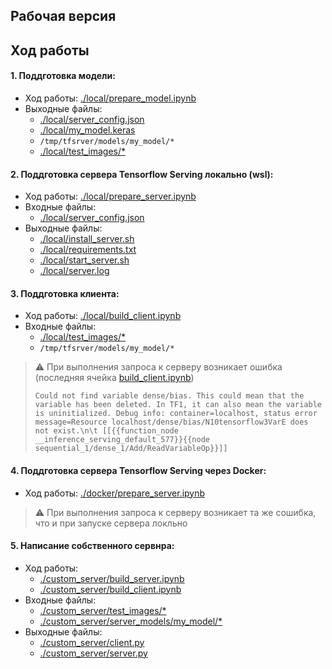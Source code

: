 
## Рабочая версия

## Ход работы

#### 1. Поддготовка модели:
  - Ход работы: [./local/prepare_model.ipynb](local/prepare_model.ipynb)
  - Выходные файлы:
    - [./local/server_config.json](local/server_config.json)
    - [./local/my_model.keras](local/my_model.keras)
    - `/tmp/tfsrver/models/my_model/*`
    - [./local/test_images/*](local/test_images)

#### 2. Поддготовка сервера Tensorflow Serving локально (wsl):
  - Ход работы: [./local/prepare_server.ipynb](local/prepare_server.ipynb)
  - Входные файлы:
    - [./local/server_config.json](local/server_config.json)
  - Выходные файлы:
    - [./local/install_server.sh](local/install_server.sh)
    - [./local/requirements.txt](local/requirements.txt)
    - [./local/start_server.sh](local/start_server.sh)
    - [./local/server.log](local/server.log)
   
#### 3. Поддготовка клиента:
  - Ход работы: [./local/build_client.ipynb](local/build_client.ipynb)
  - Входные файлы:
    - [./local/test_images/*](local/test_images)
    - `/tmp/tfsrver/models/my_model/*`

> :warning: При выполнения запроса к серверу возникает ошибка (последняя ячейка [build_client.ipynb](local/build_client.ipynb))
> ```
> Could not find variable dense/bias. This could mean that the variable has been deleted. In TF1, it can also mean the variable is uninitialized. Debug info: container=localhost, status error message=Resource localhost/dense/bias/N10tensorflow3VarE does not exist.\n\t [[{{function_node __inference_serving_default_577}}{{node sequential_1/dense_1/Add/ReadVariableOp}}]]
> ```

#### 4. Поддготовка сервера Tensorflow Serving через Docker:
  - Ход работы: [./docker/prepare_server.ipynb](docker/prepare_server.ipynb)

> :warning: При выполнения запроса к серверу возникает та же сошибка, что и при запуске сервера локльно

#### 5. Написание собственного сервнра:
  - Ход работы:
    - [./custom_server/build_server.ipynb](custom_server/build_server.ipynb)
    - [./custom_server/build_client.ipynb](custom_server/build_client.ipynb)
  - Входные файлы:
    - [./custom_server/test_images/*](custom_server/test_images)
    - [./custom_server/server_models/my_model/*](custom_server/server_models/my_model)
  - Выходные файлы:
    - [./custom_server/client.py](custom_server/client.py)
    - [./custom_server/server.py](custom_server/server.py)
